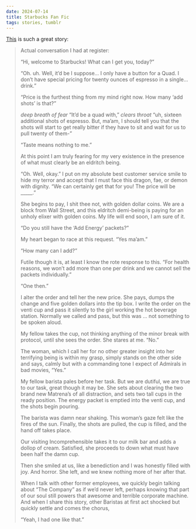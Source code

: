 ```yaml
---
date: 2024-07-14
title: Starbucks Fan Fic 
tags: stories, tumblr
---
```


[This](https://katjohnadams.tumblr.com/post/171462690508/katjohnadams-anais-ninja-blog) is such a great story:
 
> Actual conversation I had at register:
> 
> “Hi, welcome to Starbucks! What can I get you, today?”
> 
> “Oh. uh. Well, it’d be I suppose… I only have a button for a Quad. I don’t have special pricing for twenty ounces of espresso in a single… drink.”
> 
> “Price is the furthest thing from my mind right now. How many ‘add shots’ is that?”
> 
> *deep breath of fear* “It’d be a quad with,” *clears throat* “uh, sixteen additional shots of espresso. But, ma’am, I should tell you that the shots will start to get really bitter if they have to sit and wait for us to pull twenty of them-”
> 
> “Taste means nothing to me.”
> 
> At this point I am truly fearing for my very existence in the presence of what must clearly be an eldritch being.
> 
> “Oh. Well, okay.” I put on my absolute best customer service smile to hide my terror and accept that I must face this dragon, fae, or demon with dignity. “We can certainly get that for you! The price will be _____.”
> 
> She begins to pay, I shit thee not, with golden dollar coins. We are a block from Wall Street, and this eldritch demi-being is paying for an unholy elixer with golden coins. My life will end soon, I am sure of it.
> 
> “Do you still have the ‘Add Energy’ packets?”
> 
> My heart began to race at this request. “Yes ma’am.”
> 
> “How many can I add?”
> 
> Futile though it is, at least I know the rote response to this. “For health reasons, we won’t add more than one per drink and we cannot sell the packets individually.”
> 
> “One then.”
> 
> I alter the order and tell her the new price. She pays, dumps the change and five golden dollars into the tip box. I write the order on the venti cup and pass it silently to the girl working the hot beverage station. Normally we called and pass, but this was … not something to be spoken aloud.
> 
> My fellow takes the cup, not thinking anything of the minor break with protocol, until she sees the order. She stares at me. “No.”
> 
> The woman, which I call her for no other greater insight into her terrifying being is within my grasp, simply stands on the other side and says, calmly but with a commanding tone I expect of Admirals in bad movies, “Yes.”
> 
> My fellow barista pales before her task. But we are dutiful, we are true to our task, great though it may be. She sets about clearing the two brand new Matrena’s of all distraction, and sets two tall cups in the ready position. The energy packet is emptied into the venti cup, and the shots begin pouring. 
> 
> The barista was damn near shaking. This woman’s gaze felt like the fires of the sun. Finally, the shots are pulled, the cup is filled, and the hand off takes place.
> 
> Our visiting Incomprehensible takes it to our milk bar and adds a dollop of cream. Satisfied, she proceeds to down what must have been half the damn cup.
> 
> Then she smiled at us, like a benediction and I was honestly filled with joy. And horror. She left, and we knew nothing more of her after that.
> 
> When I talk with other former employees, we quickly begin talking about “The Company” as if we’d never left, perhaps knowing that part of our soul still powers that awesome and terrible corporate machine. And when I share this story, other Baristas at first act shocked but quickly settle and comes the chorus, 
> 
> “Yeah, I had one like that.”